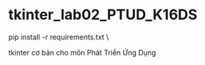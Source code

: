 # tkinter_lab02_PTUD_K16DS

pip install -r requirements.txt \

tkinter cơ bản cho môn Phát Triển Ứng Dụng